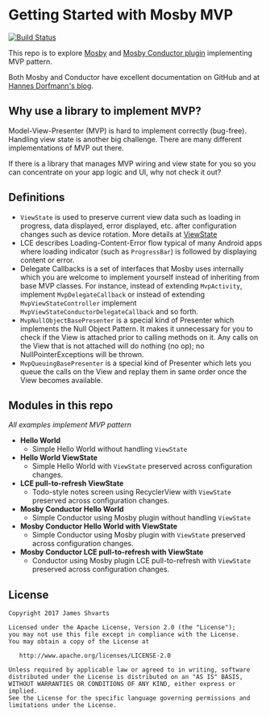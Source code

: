 # Getting Started with Mosby MVP

[![Build Status](https://travis-ci.org/jshvarts/MosbyMVP.svg?branch=master)](https://travis-ci.org/jshvarts/MosbyMVP)

This repo is to explore [Mosby](https://github.com/sockeqwe/mosby/) and [Mosby Conductor plugin](https://github.com/sockeqwe/mosby-conductor/) implementing MVP pattern.

Both Mosby and Conductor have excellent documentation on GitHub and at [Hannes Dorfmann's blog](http://hannesdorfmann.com/mosby/).
 
## Why use a library to implement MVP?

Model-View-Presenter (MVP) is hard to implement correctly (bug-free). Handling view state is another big challenge. There are many different implementations of MVP out there.

If there is a library that manages MVP wiring and view state for you so you can concentrate on your app logic and UI, why not check it out? 

## Definitions 
* `ViewState` is used to preserve current view data such as loading in progress, data displayed, error displayed, etc. after configuration changes such as device rotation. 
More details at [ViewState](http://hannesdorfmann.com/mosby/viewstate/)
* LCE describes Loading-Content-Error flow typical of many Android apps where loading indicator (such as `ProgressBar`) is followed by displaying content or error. 
* Delegate Callbacks is a set of interfaces that Mosby uses internally which you are welcome to implement yourself instead of inheriting from base MVP classes. For instance, instead of extending `MvpActivity`, implement `MvpDelegateCallback` or instead of extending `MvpViewStateController` implement `MvpViewStateConductorDelegateCallback` and so forth.
* `MvpNullObjectBasePresenter` is a special kind of Presenter which implements the Null Object Pattern. It makes it unnecessary for you to check if the View is attached prior to calling methods on it. Any calls on the View that is not attached will do nothing (no op); no NullPointerExceptions will be thrown.
* `MvpQueuingBasePresenter` is a special kind of Presenter which lets you queue the calls on the View and replay them in same order once the View becomes available.

## Modules in this repo

*All examples implement MVP pattern*

* **Hello World**
    * Simple Hello World without handling `ViewState`
* **Hello World ViewState**
    * Simple Hello World with `ViewState` preserved across configuration changes.
* **LCE pull-to-refresh ViewState**
    * Todo-style notes screen using RecyclerView with `ViewState` preserved across configuration changes.
* **Mosby Conductor Hello World**
    * Simple Conductor using Mosby plugin without handling `ViewState`
* **Mosby Conductor Hello World with ViewState**
    * Simple Conductor using Mosby plugin with `ViewState` preserved across configuration changes.
* **Mosby Conductor LCE pull-to-refresh with ViewState**
    * Conductor using Mosby plugin LCE pull-to-refresh with `ViewState` preserved across configuration changes.

## License

    Copyright 2017 James Shvarts

    Licensed under the Apache License, Version 2.0 (the "License");
    you may not use this file except in compliance with the License.
    You may obtain a copy of the License at

       http://www.apache.org/licenses/LICENSE-2.0

    Unless required by applicable law or agreed to in writing, software
    distributed under the License is distributed on an "AS IS" BASIS,
    WITHOUT WARRANTIES OR CONDITIONS OF ANY KIND, either express or implied.
    See the License for the specific language governing permissions and
    limitations under the License.
